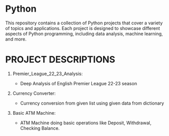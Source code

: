 # Python

This repository contains a collection of Python projects that cover a variety of topics and applications. 
Each project is designed to showcase different aspects of Python programming, including data analysis, machine learning, and more.

# PROJECT DESCRIPTIONS

1. Premier_League_22_23_Analysis:
   - Deep Analysis of English Premier League 22-23 season
   
2. Currency Converter:
   - Currency conversion from given list using given data from dictionary
   
3. Basic ATM Machine:
   - ATM Machine doing basic operations like Deposit, Withdrawal, Checking Balance.
